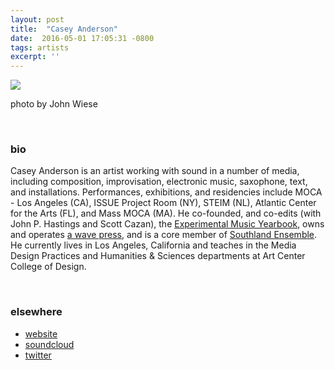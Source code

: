 ```yaml
---
layout: post
title:  "Casey Anderson"
date:  2016-05-01 17:05:31 -0800
tags: artists
excerpt: ''
---
```


![]({{site.url}}/assets/wiese_cta_bonaventure.jpg)

photo by John Wiese

<br/>


### bio
Casey Anderson is an artist working with sound in a number of media, including composition, improvisation, electronic music, saxophone, text, and installations. Performances, exhibitions, and residencies include MOCA - Los Angeles (CA), ISSUE Project Room (NY), STEIM (NL), Atlantic Center for the Arts (FL), and Mass MOCA (MA). He co-founded, and co-edits (with John P. Hastings and Scott Cazan), the [Experimental Music Yearbook](http://www.experimentalmusicyearbook.com/), owns and operates [a wave press](http://awavepress.com/), and is a core member of [Southland Ensemble](http://southlandensemble.com/). He currently lives in Los Angeles, California and teaches in the Media Design Practices and Humanities & Sciences departments at Art Center College of Design.

<br/>


### elsewhere

* [website](https://caseyanderson.com)
* [soundcloud](https://soundcloud.com/caseythomasanderson)
* [twitter](https://twitter.com/casey_anderson)
